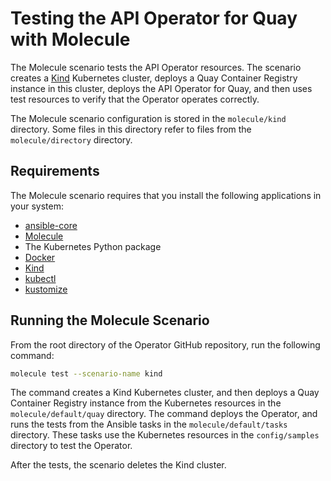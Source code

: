 # Testing the API Operator for Quay with Molecule

The Molecule scenario tests the API Operator resources.
The scenario creates a [Kind](https://kind.sigs.k8s.io/) Kubernetes cluster, deploys a Quay Container Registry instance in this cluster, deploys the API Operator for Quay, and then uses test resources to verify that the Operator operates correctly.

The Molecule scenario configuration is stored in the `molecule/kind` directory.
Some files in this directory refer to files from the `molecule/directory` directory.

## Requirements

The Molecule scenario requires that you install the following applications in your system:

* [ansible-core](https://docs.ansible.com/ansible/latest/installation_guide/)
* [Molecule](https://ansible.readthedocs.io/projects/molecule/installation/)
* The Kubernetes Python package
* [Docker](https://docs.docker.com/engine/install/)
* [Kind](https://kind.sigs.k8s.io/docs/user/quick-start)
* [kubectl](https://kubernetes.io/docs/tasks/tools/)
* [kustomize](https://kubectl.docs.kubernetes.io/installation/kustomize/)

## Running the Molecule Scenario

From the root directory of the Operator GitHub repository, run the following command:

```sh
molecule test --scenario-name kind
```

The command creates a Kind Kubernetes cluster, and then deploys a Quay Container Registry instance from the Kubernetes resources in the `molecule/default/quay` directory.
The command deploys the Operator, and runs the tests from the Ansible tasks in the `molecule/default/tasks` directory.
These tasks use the Kubernetes resources in the `config/samples` directory to test the Operator.

After the tests, the scenario deletes the Kind cluster.
